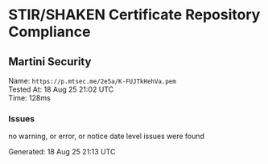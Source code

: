 # STIR/SHAKEN Certificate Repository Compliance

## Martini Security

Name: `https://p.mtsec.me/2e5a/K-FUJTkHehVa.pem`\
Tested At: 18 Aug 25 21:02 UTC\
Time: 128ms

### Issues

no warning, or error, or notice date level issues were found

Generated: 18 Aug 25 21:13 UTC